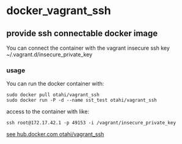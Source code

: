 docker_vagrant_ssh
==================

## provide ssh connectable docker image

You can connect the container with the vagrant insecure ssh key ~/.vagrant.d/insecure_private_key

### usage

You can run the docker container with:
```
sudo docker pull otahi/vagrant_ssh
sudo docker run -P -d --name sst_test otahi/vagrant_ssh 
```

access to the container with like:
```
ssh root@172.17.42.1 -p 49153 -i /vagrant/insecure_private_key
```

[see hub.docker.com otahi/vagrant_ssh](https://registry.hub.docker.com/u/otahi/vagrant_ssh/)
